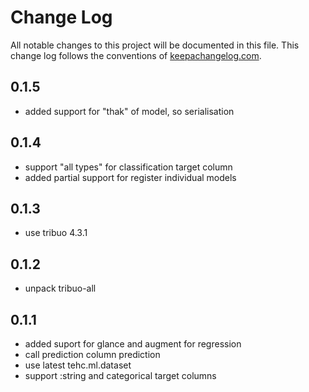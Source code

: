 # Change Log
All notable changes to this project will be documented in this file. This change log follows the conventions of [keepachangelog.com](http://keepachangelog.com/).

## 0.1.5
- added support for "thak" of model, so serialisation

## 0.1.4
- support "all types" for classification target column
- added partial support for register individual models

## 0.1.3
- use tribuo 4.3.1

## 0.1.2
- unpack tribuo-all

## 0.1.1
- added suport for glance and augment for regression 
- call prediction column prediction
- use latest tehc.ml.dataset
- support :string and categorical target columns

